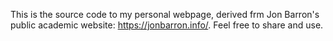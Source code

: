 This is the source code to my personal webpage, derived frm Jon Barron's public academic website: https://jonbarron.info/. Feel free to share and use.
